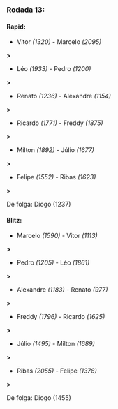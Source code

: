 ### Rodada 13:

#### Rapid:

* Vitor *(1320)*     -     Marcelo *(2095)*

 **>** 
* Léo *(1933)*     -     Pedro *(1200)*

 **>** 
* Renato *(1236)*     -     Alexandre *(1154)*

 **>** 
* Ricardo *(1771)*     -     Freddy *(1875)*

 **>** 
* Milton *(1892)*     -     Júlio *(1677)*

 **>** 
* Felipe *(1552)*     -     Ribas *(1623)*

 **>** 

De folga: Diogo (1237)

#### Blitz:

* Marcelo *(1590)*     -     Vitor *(1113)*

 **>** 
* Pedro *(1205)*     -     Léo *(1861)*

 **>** 
* Alexandre *(1183)*     -     Renato *(977)*

 **>** 
* Freddy *(1796)*     -     Ricardo *(1625)*

 **>** 
* Júlio *(1495)*     -     Milton *(1689)*

 **>** 
* Ribas *(2055)*     -     Felipe *(1378)*

 **>** 

De folga: Diogo (1455)

